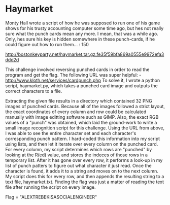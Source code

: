 # Haymarket

Monty Hall wrote a script of how he was supposed to run one of his game shows for his trusty accounting computer some time ago, but hes not really sure what the punch cards mean any more. I mean, that was a while ago. Only, hes sure his key is hidden somewhere in these punch-cards, if he could figure out how to run them... : 150

http://bostonkeyparty.net/haymarket.tar.gz.fe35f59bfa869a0555e9972efa3ddd2d

This challenge involved reversing punched cards in order to read the program and get the flag.  The following URL was super helpful:
	- http://www.kloth.net/services/cardpunch.php
To solve it, I wrote a python script, haymarket.py, which takes a punched card image and outputs the correct characters to a file.

Extracting the given file results in a directory which contained 32 PNG images of punched cards.  Because all of the images followed a strict layout, the exact coordinates of every column and row could be calculated manually with image editting software such as GIMP. Also, the exact RGB values of a "punch" was obtained, which laid the ground-work to write a small image recognition script for this challenge.  Using the URL from above, I was able to see the entire character set and each character's corresponding punch pattern.  I hard-coded this information into my script using lists, and then let it iterate over every column on the punched card.  For every column, my script determines which rows are "punched" by looking at the R(ed) value, and stores the indeces of those rows in a temporary list.  After it has gone over every row, it performs a look-up in my list of punch patters to figure out what character it just read.  Once the character is found, it adds it to a string and moves on to the next column.  My script does this for every row, and then appends the resulting string to a text file, haymarket.txt.  Finding the flag was just a matter of reading the text file after running the script on every image.

Flag = "ALEXTREBEKISASOCIALENGINEER"
